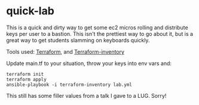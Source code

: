 # quick-lab

This is a quick and dirty way to get some ec2 micros rolling and distribute keys per user to a bastion. This isn't the prettiest way to go about it, but is a great way to get students slamming on keyboards quickly.

Tools used: [Terraform](https://www.terraform.io/), and [Terraform-inventory](https://github.com/adammck/terraform-inventory)

Update main.tf to your situation, throw your keys into env vars and:

```
terraform init
terraform apply
ansible-playbook -i terraform-inventory lab.yml
```

This still has some filler values from a talk I gave to a LUG. Sorry!
